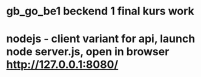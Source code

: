 # gb_go_be1 beckend 1 final kurs work

# nodejs - client variant for api, launch node server.js, open in browser  http://127.0.0.1:8080/
